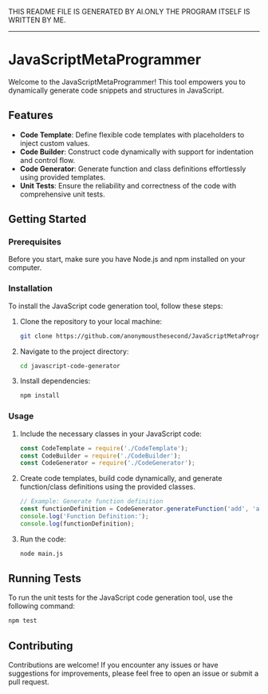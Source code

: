 THIS README FILE IS GENERATED BY AI.ONLY THE PROGRAM ITSELF IS WRITTEN BY ME.

---

# JavaScriptMetaProgrammer

Welcome to the JavaScriptMetaProgrammer! This tool empowers you to dynamically generate code snippets and structures in JavaScript.

## Features

- **Code Template**: Define flexible code templates with placeholders to inject custom values.
- **Code Builder**: Construct code dynamically with support for indentation and control flow.
- **Code Generator**: Generate function and class definitions effortlessly using provided templates.
- **Unit Tests**: Ensure the reliability and correctness of the code with comprehensive unit tests.

## Getting Started

### Prerequisites

Before you start, make sure you have Node.js and npm installed on your computer.

### Installation

To install the JavaScript code generation tool, follow these steps:

1. Clone the repository to your local machine:

   ```bash
   git clone https://github.com/anonymousthesecond/JavaScriptMetaProgrammer.git
   ```

2. Navigate to the project directory:

   ```bash
   cd javascript-code-generator
   ```

3. Install dependencies:

   ```bash
   npm install
   ```

### Usage

1. Include the necessary classes in your JavaScript code:

   ```javascript
   const CodeTemplate = require('./CodeTemplate');
   const CodeBuilder = require('./CodeBuilder');
   const CodeGenerator = require('./CodeGenerator');
   ```

2. Create code templates, build code dynamically, and generate function/class definitions using the provided classes.

   ```javascript
   // Example: Generate function definition
   const functionDefinition = CodeGenerator.generateFunction('add', 'a, b', 'return a + b;');
   console.log('Function Definition:');
   console.log(functionDefinition);
   ```

3. Run the code:

   ```bash
   node main.js
   ```

## Running Tests

To run the unit tests for the JavaScript code generation tool, use the following command:

```bash
npm test
```

## Contributing

Contributions are welcome! If you encounter any issues or have suggestions for improvements, please feel free to open an issue or submit a pull request.


